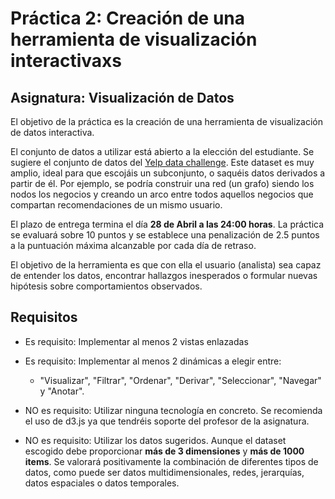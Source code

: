 # Práctica 2: Creación de una herramienta de visualización interactivaxs

## Asignatura: Visualización de Datos 

El objetivo de la práctica es la creación de una herramienta de
visualización de datos interactiva.

El conjunto de datos a utilizar está abierto a la elección del
estudiante. Se sugiere el conjunto de datos del
[Yelp data challenge](http://www.yelp.com/dataset_challenge/). Este
dataset es muy amplio, ideal para que escojáis un subconjunto, o
saquéis datos derivados a partir de él. Por ejemplo, se podría
construir una red (un grafo) siendo los nodos los negocios y creando
un arco entre todos aquellos negocios que compartan recomendaciones de
un mismo usuario.

El plazo de entrega termina el día **28 de Abril a las 24:00
horas**. La práctica se evaluará sobre 10 puntos y se establece una
penalización de 2.5 puntos a la puntuación máxima alcanzable por cada
día de retraso.

El objetivo de la herramienta es que con ella el usuario (analista)
sea capaz de entender los datos, encontrar hallazgos inesperados o
formular nuevas hipótesis sobre comportamientos observados.

## Requisitos 

* Es requisito: Implementar al menos 2 vistas enlazadas
* Es requisito: Implementar al menos 2 dinámicas a elegir entre: 
	* "Visualizar", "Filtrar", "Ordenar", "Derivar", "Seleccionar", "Navegar" y "Anotar". 

* NO es requisito: Utilizar ninguna tecnología en concreto. Se
  recomienda el uso de d3.js ya que tendréis soporte del profesor de la
  asignatura.
  
* NO es requisito: Utilizar los datos sugeridos. Aunque el dataset
  escogido debe proporcionar **más de 3 dimensiones** y **más de 1000
  items**. Se valorará positivamente la combinación de diferentes
  tipos de datos, como puede ser datos multidimensionales, redes,
  jerarquías, datos espaciales o datos temporales.
